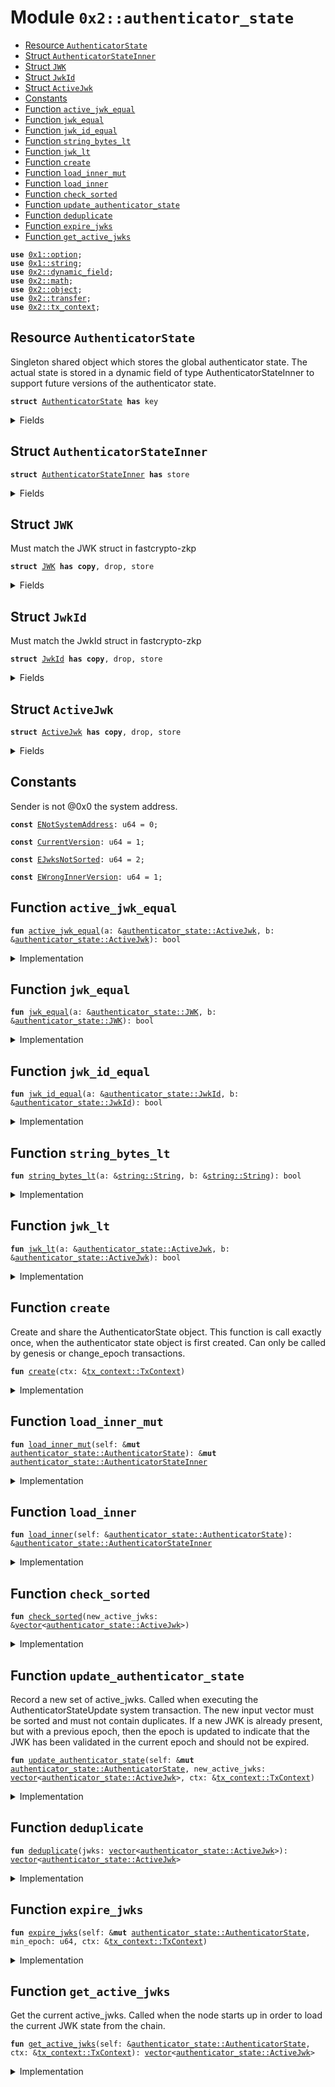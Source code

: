 
<a name="0x2_authenticator_state"></a>

# Module `0x2::authenticator_state`



-  [Resource `AuthenticatorState`](#0x2_authenticator_state_AuthenticatorState)
-  [Struct `AuthenticatorStateInner`](#0x2_authenticator_state_AuthenticatorStateInner)
-  [Struct `JWK`](#0x2_authenticator_state_JWK)
-  [Struct `JwkId`](#0x2_authenticator_state_JwkId)
-  [Struct `ActiveJwk`](#0x2_authenticator_state_ActiveJwk)
-  [Constants](#@Constants_0)
-  [Function `active_jwk_equal`](#0x2_authenticator_state_active_jwk_equal)
-  [Function `jwk_equal`](#0x2_authenticator_state_jwk_equal)
-  [Function `jwk_id_equal`](#0x2_authenticator_state_jwk_id_equal)
-  [Function `string_bytes_lt`](#0x2_authenticator_state_string_bytes_lt)
-  [Function `jwk_lt`](#0x2_authenticator_state_jwk_lt)
-  [Function `create`](#0x2_authenticator_state_create)
-  [Function `load_inner_mut`](#0x2_authenticator_state_load_inner_mut)
-  [Function `load_inner`](#0x2_authenticator_state_load_inner)
-  [Function `check_sorted`](#0x2_authenticator_state_check_sorted)
-  [Function `update_authenticator_state`](#0x2_authenticator_state_update_authenticator_state)
-  [Function `deduplicate`](#0x2_authenticator_state_deduplicate)
-  [Function `expire_jwks`](#0x2_authenticator_state_expire_jwks)
-  [Function `get_active_jwks`](#0x2_authenticator_state_get_active_jwks)


<pre><code><b>use</b> <a href="../../dependencies/move-stdlib/option.md#0x1_option">0x1::option</a>;
<b>use</b> <a href="../../dependencies/move-stdlib/string.md#0x1_string">0x1::string</a>;
<b>use</b> <a href="../../dependencies/sui-framework/dynamic_field.md#0x2_dynamic_field">0x2::dynamic_field</a>;
<b>use</b> <a href="../../dependencies/sui-framework/math.md#0x2_math">0x2::math</a>;
<b>use</b> <a href="../../dependencies/sui-framework/object.md#0x2_object">0x2::object</a>;
<b>use</b> <a href="../../dependencies/sui-framework/transfer.md#0x2_transfer">0x2::transfer</a>;
<b>use</b> <a href="../../dependencies/sui-framework/tx_context.md#0x2_tx_context">0x2::tx_context</a>;
</code></pre>



<a name="0x2_authenticator_state_AuthenticatorState"></a>

## Resource `AuthenticatorState`

Singleton shared object which stores the global authenticator state.
The actual state is stored in a dynamic field of type AuthenticatorStateInner to support
future versions of the authenticator state.


<pre><code><b>struct</b> <a href="../../dependencies/sui-framework/authenticator_state.md#0x2_authenticator_state_AuthenticatorState">AuthenticatorState</a> <b>has</b> key
</code></pre>



<details>
<summary>Fields</summary>


<dl>
<dt>
<code>id: <a href="../../dependencies/sui-framework/object.md#0x2_object_UID">object::UID</a></code>
</dt>
<dd>

</dd>
<dt>
<code>version: u64</code>
</dt>
<dd>

</dd>
</dl>


</details>

<a name="0x2_authenticator_state_AuthenticatorStateInner"></a>

## Struct `AuthenticatorStateInner`



<pre><code><b>struct</b> <a href="../../dependencies/sui-framework/authenticator_state.md#0x2_authenticator_state_AuthenticatorStateInner">AuthenticatorStateInner</a> <b>has</b> store
</code></pre>



<details>
<summary>Fields</summary>


<dl>
<dt>
<code>version: u64</code>
</dt>
<dd>

</dd>
<dt>
<code>active_jwks: <a href="../../dependencies/move-stdlib/vector.md#0x1_vector">vector</a>&lt;<a href="../../dependencies/sui-framework/authenticator_state.md#0x2_authenticator_state_ActiveJwk">authenticator_state::ActiveJwk</a>&gt;</code>
</dt>
<dd>
 List of currently active JWKs.
</dd>
</dl>


</details>

<a name="0x2_authenticator_state_JWK"></a>

## Struct `JWK`

Must match the JWK struct in fastcrypto-zkp


<pre><code><b>struct</b> <a href="../../dependencies/sui-framework/authenticator_state.md#0x2_authenticator_state_JWK">JWK</a> <b>has</b> <b>copy</b>, drop, store
</code></pre>



<details>
<summary>Fields</summary>


<dl>
<dt>
<code>kty: <a href="../../dependencies/move-stdlib/string.md#0x1_string_String">string::String</a></code>
</dt>
<dd>

</dd>
<dt>
<code>e: <a href="../../dependencies/move-stdlib/string.md#0x1_string_String">string::String</a></code>
</dt>
<dd>

</dd>
<dt>
<code>n: <a href="../../dependencies/move-stdlib/string.md#0x1_string_String">string::String</a></code>
</dt>
<dd>

</dd>
<dt>
<code>alg: <a href="../../dependencies/move-stdlib/string.md#0x1_string_String">string::String</a></code>
</dt>
<dd>

</dd>
</dl>


</details>

<a name="0x2_authenticator_state_JwkId"></a>

## Struct `JwkId`

Must match the JwkId struct in fastcrypto-zkp


<pre><code><b>struct</b> <a href="../../dependencies/sui-framework/authenticator_state.md#0x2_authenticator_state_JwkId">JwkId</a> <b>has</b> <b>copy</b>, drop, store
</code></pre>



<details>
<summary>Fields</summary>


<dl>
<dt>
<code>iss: <a href="../../dependencies/move-stdlib/string.md#0x1_string_String">string::String</a></code>
</dt>
<dd>

</dd>
<dt>
<code>kid: <a href="../../dependencies/move-stdlib/string.md#0x1_string_String">string::String</a></code>
</dt>
<dd>

</dd>
</dl>


</details>

<a name="0x2_authenticator_state_ActiveJwk"></a>

## Struct `ActiveJwk`



<pre><code><b>struct</b> <a href="../../dependencies/sui-framework/authenticator_state.md#0x2_authenticator_state_ActiveJwk">ActiveJwk</a> <b>has</b> <b>copy</b>, drop, store
</code></pre>



<details>
<summary>Fields</summary>


<dl>
<dt>
<code>jwk_id: <a href="../../dependencies/sui-framework/authenticator_state.md#0x2_authenticator_state_JwkId">authenticator_state::JwkId</a></code>
</dt>
<dd>

</dd>
<dt>
<code>jwk: <a href="../../dependencies/sui-framework/authenticator_state.md#0x2_authenticator_state_JWK">authenticator_state::JWK</a></code>
</dt>
<dd>

</dd>
<dt>
<code>epoch: u64</code>
</dt>
<dd>

</dd>
</dl>


</details>

<a name="@Constants_0"></a>

## Constants


<a name="0x2_authenticator_state_ENotSystemAddress"></a>

Sender is not @0x0 the system address.


<pre><code><b>const</b> <a href="../../dependencies/sui-framework/authenticator_state.md#0x2_authenticator_state_ENotSystemAddress">ENotSystemAddress</a>: u64 = 0;
</code></pre>



<a name="0x2_authenticator_state_CurrentVersion"></a>



<pre><code><b>const</b> <a href="../../dependencies/sui-framework/authenticator_state.md#0x2_authenticator_state_CurrentVersion">CurrentVersion</a>: u64 = 1;
</code></pre>



<a name="0x2_authenticator_state_EJwksNotSorted"></a>



<pre><code><b>const</b> <a href="../../dependencies/sui-framework/authenticator_state.md#0x2_authenticator_state_EJwksNotSorted">EJwksNotSorted</a>: u64 = 2;
</code></pre>



<a name="0x2_authenticator_state_EWrongInnerVersion"></a>



<pre><code><b>const</b> <a href="../../dependencies/sui-framework/authenticator_state.md#0x2_authenticator_state_EWrongInnerVersion">EWrongInnerVersion</a>: u64 = 1;
</code></pre>



<a name="0x2_authenticator_state_active_jwk_equal"></a>

## Function `active_jwk_equal`



<pre><code><b>fun</b> <a href="../../dependencies/sui-framework/authenticator_state.md#0x2_authenticator_state_active_jwk_equal">active_jwk_equal</a>(a: &<a href="../../dependencies/sui-framework/authenticator_state.md#0x2_authenticator_state_ActiveJwk">authenticator_state::ActiveJwk</a>, b: &<a href="../../dependencies/sui-framework/authenticator_state.md#0x2_authenticator_state_ActiveJwk">authenticator_state::ActiveJwk</a>): bool
</code></pre>



<details>
<summary>Implementation</summary>


<pre><code><b>fun</b> <a href="../../dependencies/sui-framework/authenticator_state.md#0x2_authenticator_state_active_jwk_equal">active_jwk_equal</a>(a: &<a href="../../dependencies/sui-framework/authenticator_state.md#0x2_authenticator_state_ActiveJwk">ActiveJwk</a>, b: &<a href="../../dependencies/sui-framework/authenticator_state.md#0x2_authenticator_state_ActiveJwk">ActiveJwk</a>): bool {
    // note: epoch is ignored
    <a href="../../dependencies/sui-framework/authenticator_state.md#0x2_authenticator_state_jwk_equal">jwk_equal</a>(&a.jwk, &b.jwk) && <a href="../../dependencies/sui-framework/authenticator_state.md#0x2_authenticator_state_jwk_id_equal">jwk_id_equal</a>(&a.jwk_id, &b.jwk_id)
}
</code></pre>



</details>

<a name="0x2_authenticator_state_jwk_equal"></a>

## Function `jwk_equal`



<pre><code><b>fun</b> <a href="../../dependencies/sui-framework/authenticator_state.md#0x2_authenticator_state_jwk_equal">jwk_equal</a>(a: &<a href="../../dependencies/sui-framework/authenticator_state.md#0x2_authenticator_state_JWK">authenticator_state::JWK</a>, b: &<a href="../../dependencies/sui-framework/authenticator_state.md#0x2_authenticator_state_JWK">authenticator_state::JWK</a>): bool
</code></pre>



<details>
<summary>Implementation</summary>


<pre><code><b>fun</b> <a href="../../dependencies/sui-framework/authenticator_state.md#0x2_authenticator_state_jwk_equal">jwk_equal</a>(a: &<a href="../../dependencies/sui-framework/authenticator_state.md#0x2_authenticator_state_JWK">JWK</a>, b: &<a href="../../dependencies/sui-framework/authenticator_state.md#0x2_authenticator_state_JWK">JWK</a>): bool {
    (&a.kty == &b.kty) &&
       (&a.e == &b.e) &&
       (&a.n == &b.n) &&
       (&a.alg == &b.alg)
}
</code></pre>



</details>

<a name="0x2_authenticator_state_jwk_id_equal"></a>

## Function `jwk_id_equal`



<pre><code><b>fun</b> <a href="../../dependencies/sui-framework/authenticator_state.md#0x2_authenticator_state_jwk_id_equal">jwk_id_equal</a>(a: &<a href="../../dependencies/sui-framework/authenticator_state.md#0x2_authenticator_state_JwkId">authenticator_state::JwkId</a>, b: &<a href="../../dependencies/sui-framework/authenticator_state.md#0x2_authenticator_state_JwkId">authenticator_state::JwkId</a>): bool
</code></pre>



<details>
<summary>Implementation</summary>


<pre><code><b>fun</b> <a href="../../dependencies/sui-framework/authenticator_state.md#0x2_authenticator_state_jwk_id_equal">jwk_id_equal</a>(a: &<a href="../../dependencies/sui-framework/authenticator_state.md#0x2_authenticator_state_JwkId">JwkId</a>, b: &<a href="../../dependencies/sui-framework/authenticator_state.md#0x2_authenticator_state_JwkId">JwkId</a>): bool {
    (&a.iss == &b.iss) && (&a.kid == &b.kid)
}
</code></pre>



</details>

<a name="0x2_authenticator_state_string_bytes_lt"></a>

## Function `string_bytes_lt`



<pre><code><b>fun</b> <a href="../../dependencies/sui-framework/authenticator_state.md#0x2_authenticator_state_string_bytes_lt">string_bytes_lt</a>(a: &<a href="../../dependencies/move-stdlib/string.md#0x1_string_String">string::String</a>, b: &<a href="../../dependencies/move-stdlib/string.md#0x1_string_String">string::String</a>): bool
</code></pre>



<details>
<summary>Implementation</summary>


<pre><code><b>fun</b> <a href="../../dependencies/sui-framework/authenticator_state.md#0x2_authenticator_state_string_bytes_lt">string_bytes_lt</a>(a: &String, b: &String): bool {
    <b>let</b> a_bytes = <a href="../../dependencies/move-stdlib/string.md#0x1_string_bytes">string::bytes</a>(a);
    <b>let</b> b_bytes = <a href="../../dependencies/move-stdlib/string.md#0x1_string_bytes">string::bytes</a>(b);

    <b>if</b> (<a href="../../dependencies/move-stdlib/vector.md#0x1_vector_length">vector::length</a>(a_bytes) &lt; <a href="../../dependencies/move-stdlib/vector.md#0x1_vector_length">vector::length</a>(b_bytes)) {
        <b>true</b>
    } <b>else</b> <b>if</b> (<a href="../../dependencies/move-stdlib/vector.md#0x1_vector_length">vector::length</a>(a_bytes) &gt; <a href="../../dependencies/move-stdlib/vector.md#0x1_vector_length">vector::length</a>(b_bytes)) {
        <b>false</b>
    } <b>else</b> {
        <b>let</b> i = 0;
        <b>while</b> (i &lt; <a href="../../dependencies/move-stdlib/vector.md#0x1_vector_length">vector::length</a>(a_bytes)) {
            <b>let</b> a_byte = *<a href="../../dependencies/move-stdlib/vector.md#0x1_vector_borrow">vector::borrow</a>(a_bytes, i);
            <b>let</b> b_byte = *<a href="../../dependencies/move-stdlib/vector.md#0x1_vector_borrow">vector::borrow</a>(b_bytes, i);
            <b>if</b> (a_byte &lt; b_byte) {
                <b>return</b> <b>true</b>
            } <b>else</b> <b>if</b> (a_byte &gt; b_byte) {
                <b>return</b> <b>false</b>
            };
            i = i + 1;
        };
        // all bytes are equal
        <b>false</b>
    }
}
</code></pre>



</details>

<a name="0x2_authenticator_state_jwk_lt"></a>

## Function `jwk_lt`



<pre><code><b>fun</b> <a href="../../dependencies/sui-framework/authenticator_state.md#0x2_authenticator_state_jwk_lt">jwk_lt</a>(a: &<a href="../../dependencies/sui-framework/authenticator_state.md#0x2_authenticator_state_ActiveJwk">authenticator_state::ActiveJwk</a>, b: &<a href="../../dependencies/sui-framework/authenticator_state.md#0x2_authenticator_state_ActiveJwk">authenticator_state::ActiveJwk</a>): bool
</code></pre>



<details>
<summary>Implementation</summary>


<pre><code><b>fun</b> <a href="../../dependencies/sui-framework/authenticator_state.md#0x2_authenticator_state_jwk_lt">jwk_lt</a>(a: &<a href="../../dependencies/sui-framework/authenticator_state.md#0x2_authenticator_state_ActiveJwk">ActiveJwk</a>, b: &<a href="../../dependencies/sui-framework/authenticator_state.md#0x2_authenticator_state_ActiveJwk">ActiveJwk</a>): bool {
    // note: epoch is ignored
    <b>if</b> (&a.jwk_id.iss != &b.jwk_id.iss) {
        <b>return</b> <a href="../../dependencies/sui-framework/authenticator_state.md#0x2_authenticator_state_string_bytes_lt">string_bytes_lt</a>(&a.jwk_id.iss, &b.jwk_id.iss)
    };
    <b>if</b> (&a.jwk_id.kid != &b.jwk_id.kid) {
        <b>return</b> <a href="../../dependencies/sui-framework/authenticator_state.md#0x2_authenticator_state_string_bytes_lt">string_bytes_lt</a>(&a.jwk_id.kid, &b.jwk_id.kid)
    };
    <b>if</b> (&a.jwk.kty != &b.jwk.kty) {
        <b>return</b> <a href="../../dependencies/sui-framework/authenticator_state.md#0x2_authenticator_state_string_bytes_lt">string_bytes_lt</a>(&a.jwk.kty, &b.jwk.kty)
    };
    <b>if</b> (&a.jwk.e != &b.jwk.e) {
        <b>return</b> <a href="../../dependencies/sui-framework/authenticator_state.md#0x2_authenticator_state_string_bytes_lt">string_bytes_lt</a>(&a.jwk.e, &b.jwk.e)
    };
    <b>if</b> (&a.jwk.n != &b.jwk.n) {
        <b>return</b> <a href="../../dependencies/sui-framework/authenticator_state.md#0x2_authenticator_state_string_bytes_lt">string_bytes_lt</a>(&a.jwk.n, &b.jwk.n)
    };
    <a href="../../dependencies/sui-framework/authenticator_state.md#0x2_authenticator_state_string_bytes_lt">string_bytes_lt</a>(&a.jwk.alg, &b.jwk.alg)
}
</code></pre>



</details>

<a name="0x2_authenticator_state_create"></a>

## Function `create`

Create and share the AuthenticatorState object. This function is call exactly once, when
the authenticator state object is first created.
Can only be called by genesis or change_epoch transactions.


<pre><code><b>fun</b> <a href="../../dependencies/sui-framework/authenticator_state.md#0x2_authenticator_state_create">create</a>(ctx: &<a href="../../dependencies/sui-framework/tx_context.md#0x2_tx_context_TxContext">tx_context::TxContext</a>)
</code></pre>



<details>
<summary>Implementation</summary>


<pre><code><b>fun</b> <a href="../../dependencies/sui-framework/authenticator_state.md#0x2_authenticator_state_create">create</a>(ctx: &TxContext) {
    <b>assert</b>!(<a href="../../dependencies/sui-framework/tx_context.md#0x2_tx_context_sender">tx_context::sender</a>(ctx) == @0x0, <a href="../../dependencies/sui-framework/authenticator_state.md#0x2_authenticator_state_ENotSystemAddress">ENotSystemAddress</a>);

    <b>let</b> version = <a href="../../dependencies/sui-framework/authenticator_state.md#0x2_authenticator_state_CurrentVersion">CurrentVersion</a>;

    <b>let</b> inner = <a href="../../dependencies/sui-framework/authenticator_state.md#0x2_authenticator_state_AuthenticatorStateInner">AuthenticatorStateInner</a> {
        version,
        active_jwks: <a href="../../dependencies/move-stdlib/vector.md#0x1_vector">vector</a>[],
    };

    <b>let</b> self = <a href="../../dependencies/sui-framework/authenticator_state.md#0x2_authenticator_state_AuthenticatorState">AuthenticatorState</a> {
        id: <a href="../../dependencies/sui-framework/object.md#0x2_object_authenticator_state">object::authenticator_state</a>(),
        version,
    };

    <a href="../../dependencies/sui-framework/dynamic_field.md#0x2_dynamic_field_add">dynamic_field::add</a>(&<b>mut</b> self.id, version, inner);
    <a href="../../dependencies/sui-framework/transfer.md#0x2_transfer_share_object">transfer::share_object</a>(self);
}
</code></pre>



</details>

<a name="0x2_authenticator_state_load_inner_mut"></a>

## Function `load_inner_mut`



<pre><code><b>fun</b> <a href="../../dependencies/sui-framework/authenticator_state.md#0x2_authenticator_state_load_inner_mut">load_inner_mut</a>(self: &<b>mut</b> <a href="../../dependencies/sui-framework/authenticator_state.md#0x2_authenticator_state_AuthenticatorState">authenticator_state::AuthenticatorState</a>): &<b>mut</b> <a href="../../dependencies/sui-framework/authenticator_state.md#0x2_authenticator_state_AuthenticatorStateInner">authenticator_state::AuthenticatorStateInner</a>
</code></pre>



<details>
<summary>Implementation</summary>


<pre><code><b>fun</b> <a href="../../dependencies/sui-framework/authenticator_state.md#0x2_authenticator_state_load_inner_mut">load_inner_mut</a>(
    self: &<b>mut</b> <a href="../../dependencies/sui-framework/authenticator_state.md#0x2_authenticator_state_AuthenticatorState">AuthenticatorState</a>,
): &<b>mut</b> <a href="../../dependencies/sui-framework/authenticator_state.md#0x2_authenticator_state_AuthenticatorStateInner">AuthenticatorStateInner</a> {
    <b>let</b> version = self.version;

    // replace this <b>with</b> a lazy <b>update</b> function when we add a new version of the inner <a href="../../dependencies/sui-framework/object.md#0x2_object">object</a>.
    <b>assert</b>!(version == <a href="../../dependencies/sui-framework/authenticator_state.md#0x2_authenticator_state_CurrentVersion">CurrentVersion</a>, <a href="../../dependencies/sui-framework/authenticator_state.md#0x2_authenticator_state_EWrongInnerVersion">EWrongInnerVersion</a>);

    <b>let</b> inner: &<b>mut</b> <a href="../../dependencies/sui-framework/authenticator_state.md#0x2_authenticator_state_AuthenticatorStateInner">AuthenticatorStateInner</a> = <a href="../../dependencies/sui-framework/dynamic_field.md#0x2_dynamic_field_borrow_mut">dynamic_field::borrow_mut</a>(&<b>mut</b> self.id, self.version);

    <b>assert</b>!(inner.version == version, <a href="../../dependencies/sui-framework/authenticator_state.md#0x2_authenticator_state_EWrongInnerVersion">EWrongInnerVersion</a>);
    inner
}
</code></pre>



</details>

<a name="0x2_authenticator_state_load_inner"></a>

## Function `load_inner`



<pre><code><b>fun</b> <a href="../../dependencies/sui-framework/authenticator_state.md#0x2_authenticator_state_load_inner">load_inner</a>(self: &<a href="../../dependencies/sui-framework/authenticator_state.md#0x2_authenticator_state_AuthenticatorState">authenticator_state::AuthenticatorState</a>): &<a href="../../dependencies/sui-framework/authenticator_state.md#0x2_authenticator_state_AuthenticatorStateInner">authenticator_state::AuthenticatorStateInner</a>
</code></pre>



<details>
<summary>Implementation</summary>


<pre><code><b>fun</b> <a href="../../dependencies/sui-framework/authenticator_state.md#0x2_authenticator_state_load_inner">load_inner</a>(
    self: &<a href="../../dependencies/sui-framework/authenticator_state.md#0x2_authenticator_state_AuthenticatorState">AuthenticatorState</a>,
): &<a href="../../dependencies/sui-framework/authenticator_state.md#0x2_authenticator_state_AuthenticatorStateInner">AuthenticatorStateInner</a> {
    <b>let</b> version = self.version;

    // replace this <b>with</b> a lazy <b>update</b> function when we add a new version of the inner <a href="../../dependencies/sui-framework/object.md#0x2_object">object</a>.
    <b>assert</b>!(version == <a href="../../dependencies/sui-framework/authenticator_state.md#0x2_authenticator_state_CurrentVersion">CurrentVersion</a>, <a href="../../dependencies/sui-framework/authenticator_state.md#0x2_authenticator_state_EWrongInnerVersion">EWrongInnerVersion</a>);

    <b>let</b> inner: &<a href="../../dependencies/sui-framework/authenticator_state.md#0x2_authenticator_state_AuthenticatorStateInner">AuthenticatorStateInner</a> = <a href="../../dependencies/sui-framework/dynamic_field.md#0x2_dynamic_field_borrow">dynamic_field::borrow</a>(&self.id, self.version);

    <b>assert</b>!(inner.version == version, <a href="../../dependencies/sui-framework/authenticator_state.md#0x2_authenticator_state_EWrongInnerVersion">EWrongInnerVersion</a>);
    inner
}
</code></pre>



</details>

<a name="0x2_authenticator_state_check_sorted"></a>

## Function `check_sorted`



<pre><code><b>fun</b> <a href="../../dependencies/sui-framework/authenticator_state.md#0x2_authenticator_state_check_sorted">check_sorted</a>(new_active_jwks: &<a href="../../dependencies/move-stdlib/vector.md#0x1_vector">vector</a>&lt;<a href="../../dependencies/sui-framework/authenticator_state.md#0x2_authenticator_state_ActiveJwk">authenticator_state::ActiveJwk</a>&gt;)
</code></pre>



<details>
<summary>Implementation</summary>


<pre><code><b>fun</b> <a href="../../dependencies/sui-framework/authenticator_state.md#0x2_authenticator_state_check_sorted">check_sorted</a>(new_active_jwks: &<a href="../../dependencies/move-stdlib/vector.md#0x1_vector">vector</a>&lt;<a href="../../dependencies/sui-framework/authenticator_state.md#0x2_authenticator_state_ActiveJwk">ActiveJwk</a>&gt;) {
    <b>let</b> i = 0;
    <b>while</b> (i &lt; <a href="../../dependencies/move-stdlib/vector.md#0x1_vector_length">vector::length</a>(new_active_jwks) - 1) {
        <b>let</b> a = <a href="../../dependencies/move-stdlib/vector.md#0x1_vector_borrow">vector::borrow</a>(new_active_jwks, i);
        <b>let</b> b = <a href="../../dependencies/move-stdlib/vector.md#0x1_vector_borrow">vector::borrow</a>(new_active_jwks, i + 1);
        <b>assert</b>!(<a href="../../dependencies/sui-framework/authenticator_state.md#0x2_authenticator_state_jwk_lt">jwk_lt</a>(a, b), <a href="../../dependencies/sui-framework/authenticator_state.md#0x2_authenticator_state_EJwksNotSorted">EJwksNotSorted</a>);
        i = i + 1;
    };
}
</code></pre>



</details>

<a name="0x2_authenticator_state_update_authenticator_state"></a>

## Function `update_authenticator_state`

Record a new set of active_jwks. Called when executing the AuthenticatorStateUpdate system
transaction. The new input vector must be sorted and must not contain duplicates.
If a new JWK is already present, but with a previous epoch, then the epoch is updated to
indicate that the JWK has been validated in the current epoch and should not be expired.


<pre><code><b>fun</b> <a href="../../dependencies/sui-framework/authenticator_state.md#0x2_authenticator_state_update_authenticator_state">update_authenticator_state</a>(self: &<b>mut</b> <a href="../../dependencies/sui-framework/authenticator_state.md#0x2_authenticator_state_AuthenticatorState">authenticator_state::AuthenticatorState</a>, new_active_jwks: <a href="../../dependencies/move-stdlib/vector.md#0x1_vector">vector</a>&lt;<a href="../../dependencies/sui-framework/authenticator_state.md#0x2_authenticator_state_ActiveJwk">authenticator_state::ActiveJwk</a>&gt;, ctx: &<a href="../../dependencies/sui-framework/tx_context.md#0x2_tx_context_TxContext">tx_context::TxContext</a>)
</code></pre>



<details>
<summary>Implementation</summary>


<pre><code><b>fun</b> <a href="../../dependencies/sui-framework/authenticator_state.md#0x2_authenticator_state_update_authenticator_state">update_authenticator_state</a>(
    self: &<b>mut</b> <a href="../../dependencies/sui-framework/authenticator_state.md#0x2_authenticator_state_AuthenticatorState">AuthenticatorState</a>,
    new_active_jwks: <a href="../../dependencies/move-stdlib/vector.md#0x1_vector">vector</a>&lt;<a href="../../dependencies/sui-framework/authenticator_state.md#0x2_authenticator_state_ActiveJwk">ActiveJwk</a>&gt;,
    ctx: &TxContext,
) {
    // Validator will make a special system call <b>with</b> sender set <b>as</b> 0x0.
    <b>assert</b>!(<a href="../../dependencies/sui-framework/tx_context.md#0x2_tx_context_sender">tx_context::sender</a>(ctx) == @0x0, <a href="../../dependencies/sui-framework/authenticator_state.md#0x2_authenticator_state_ENotSystemAddress">ENotSystemAddress</a>);

    <a href="../../dependencies/sui-framework/authenticator_state.md#0x2_authenticator_state_check_sorted">check_sorted</a>(&new_active_jwks);
    <b>let</b> new_active_jwks = <a href="../../dependencies/sui-framework/authenticator_state.md#0x2_authenticator_state_deduplicate">deduplicate</a>(new_active_jwks);

    <b>let</b> inner = <a href="../../dependencies/sui-framework/authenticator_state.md#0x2_authenticator_state_load_inner_mut">load_inner_mut</a>(self);

    <b>let</b> res = <a href="../../dependencies/move-stdlib/vector.md#0x1_vector">vector</a>[];
    <b>let</b> i = 0;
    <b>let</b> j = 0;
    <b>let</b> active_jwks_len = <a href="../../dependencies/move-stdlib/vector.md#0x1_vector_length">vector::length</a>(&inner.active_jwks);
    <b>let</b> new_active_jwks_len = <a href="../../dependencies/move-stdlib/vector.md#0x1_vector_length">vector::length</a>(&new_active_jwks);

    <b>while</b> (i &lt; active_jwks_len && j &lt; new_active_jwks_len) {
        <b>let</b> old_jwk = <a href="../../dependencies/move-stdlib/vector.md#0x1_vector_borrow">vector::borrow</a>(&inner.active_jwks, i);
        <b>let</b> new_jwk = <a href="../../dependencies/move-stdlib/vector.md#0x1_vector_borrow">vector::borrow</a>(&new_active_jwks, j);

        // when they are equal, push only one, but <b>use</b> the max epoch of the two
        <b>if</b> (<a href="../../dependencies/sui-framework/authenticator_state.md#0x2_authenticator_state_active_jwk_equal">active_jwk_equal</a>(old_jwk, new_jwk)) {
            <b>let</b> jwk = *old_jwk;
            jwk.epoch = <a href="../../dependencies/sui-framework/math.md#0x2_math_max">math::max</a>(old_jwk.epoch, new_jwk.epoch);
            <a href="../../dependencies/move-stdlib/vector.md#0x1_vector_push_back">vector::push_back</a>(&<b>mut</b> res, jwk);
            i = i + 1;
            j = j + 1;
        } <b>else</b> <b>if</b> (<a href="../../dependencies/sui-framework/authenticator_state.md#0x2_authenticator_state_jwk_id_equal">jwk_id_equal</a>(&old_jwk.jwk_id, &new_jwk.jwk_id)) {
            // <b>if</b> only jwk_id is equal, then the key <b>has</b> changed. Providers should not send
            // JWKs like this, but <b>if</b> they do, we must ignore the new <a href="../../dependencies/sui-framework/authenticator_state.md#0x2_authenticator_state_JWK">JWK</a> <b>to</b> avoid having a
            // liveness / forking issues
            <a href="../../dependencies/move-stdlib/vector.md#0x1_vector_push_back">vector::push_back</a>(&<b>mut</b> res, *old_jwk);
            i = i + 1;
            j = j + 1;
        } <b>else</b> <b>if</b> (<a href="../../dependencies/sui-framework/authenticator_state.md#0x2_authenticator_state_jwk_lt">jwk_lt</a>(old_jwk, new_jwk)) {
            <a href="../../dependencies/move-stdlib/vector.md#0x1_vector_push_back">vector::push_back</a>(&<b>mut</b> res, *old_jwk);
            i = i + 1;
        } <b>else</b> {
            <a href="../../dependencies/move-stdlib/vector.md#0x1_vector_push_back">vector::push_back</a>(&<b>mut</b> res, *new_jwk);
            j = j + 1;
        }
    };

    <b>while</b> (i &lt; active_jwks_len) {
        <a href="../../dependencies/move-stdlib/vector.md#0x1_vector_push_back">vector::push_back</a>(&<b>mut</b> res, *<a href="../../dependencies/move-stdlib/vector.md#0x1_vector_borrow">vector::borrow</a>(&inner.active_jwks, i));
        i = i + 1;
    };
    <b>while</b> (j &lt; new_active_jwks_len) {
        <a href="../../dependencies/move-stdlib/vector.md#0x1_vector_push_back">vector::push_back</a>(&<b>mut</b> res, *<a href="../../dependencies/move-stdlib/vector.md#0x1_vector_borrow">vector::borrow</a>(&new_active_jwks, j));
        j = j + 1;
    };

    inner.active_jwks = res;
}
</code></pre>



</details>

<a name="0x2_authenticator_state_deduplicate"></a>

## Function `deduplicate`



<pre><code><b>fun</b> <a href="../../dependencies/sui-framework/authenticator_state.md#0x2_authenticator_state_deduplicate">deduplicate</a>(jwks: <a href="../../dependencies/move-stdlib/vector.md#0x1_vector">vector</a>&lt;<a href="../../dependencies/sui-framework/authenticator_state.md#0x2_authenticator_state_ActiveJwk">authenticator_state::ActiveJwk</a>&gt;): <a href="../../dependencies/move-stdlib/vector.md#0x1_vector">vector</a>&lt;<a href="../../dependencies/sui-framework/authenticator_state.md#0x2_authenticator_state_ActiveJwk">authenticator_state::ActiveJwk</a>&gt;
</code></pre>



<details>
<summary>Implementation</summary>


<pre><code><b>fun</b> <a href="../../dependencies/sui-framework/authenticator_state.md#0x2_authenticator_state_deduplicate">deduplicate</a>(jwks: <a href="../../dependencies/move-stdlib/vector.md#0x1_vector">vector</a>&lt;<a href="../../dependencies/sui-framework/authenticator_state.md#0x2_authenticator_state_ActiveJwk">ActiveJwk</a>&gt;): <a href="../../dependencies/move-stdlib/vector.md#0x1_vector">vector</a>&lt;<a href="../../dependencies/sui-framework/authenticator_state.md#0x2_authenticator_state_ActiveJwk">ActiveJwk</a>&gt; {
    <b>let</b> res = <a href="../../dependencies/move-stdlib/vector.md#0x1_vector">vector</a>[];
    <b>let</b> i = 0;
    <b>let</b> prev: Option&lt;<a href="../../dependencies/sui-framework/authenticator_state.md#0x2_authenticator_state_JwkId">JwkId</a>&gt; = <a href="../../dependencies/move-stdlib/option.md#0x1_option_none">option::none</a>();
    <b>while</b> (i &lt; <a href="../../dependencies/move-stdlib/vector.md#0x1_vector_length">vector::length</a>(&jwks)) {
        <b>let</b> jwk = <a href="../../dependencies/move-stdlib/vector.md#0x1_vector_borrow">vector::borrow</a>(&jwks, i);
        <b>if</b> (<a href="../../dependencies/move-stdlib/option.md#0x1_option_is_none">option::is_none</a>(&prev)) {
            <a href="../../dependencies/move-stdlib/option.md#0x1_option_fill">option::fill</a>(&<b>mut</b> prev, jwk.jwk_id);
        } <b>else</b> <b>if</b> (<a href="../../dependencies/sui-framework/authenticator_state.md#0x2_authenticator_state_jwk_id_equal">jwk_id_equal</a>(<a href="../../dependencies/move-stdlib/option.md#0x1_option_borrow">option::borrow</a>(&prev), &jwk.jwk_id)) {
            // skip duplicate jwks in input
            i = i + 1;
            <b>continue</b>
        } <b>else</b> {
            *<a href="../../dependencies/move-stdlib/option.md#0x1_option_borrow_mut">option::borrow_mut</a>(&<b>mut</b> prev) = jwk.jwk_id;
        };
        <a href="../../dependencies/move-stdlib/vector.md#0x1_vector_push_back">vector::push_back</a>(&<b>mut</b> res, *jwk);
        i = i + 1;
    };
    res
}
</code></pre>



</details>

<a name="0x2_authenticator_state_expire_jwks"></a>

## Function `expire_jwks`



<pre><code><b>fun</b> <a href="../../dependencies/sui-framework/authenticator_state.md#0x2_authenticator_state_expire_jwks">expire_jwks</a>(self: &<b>mut</b> <a href="../../dependencies/sui-framework/authenticator_state.md#0x2_authenticator_state_AuthenticatorState">authenticator_state::AuthenticatorState</a>, min_epoch: u64, ctx: &<a href="../../dependencies/sui-framework/tx_context.md#0x2_tx_context_TxContext">tx_context::TxContext</a>)
</code></pre>



<details>
<summary>Implementation</summary>


<pre><code><b>fun</b> <a href="../../dependencies/sui-framework/authenticator_state.md#0x2_authenticator_state_expire_jwks">expire_jwks</a>(
    self: &<b>mut</b> <a href="../../dependencies/sui-framework/authenticator_state.md#0x2_authenticator_state_AuthenticatorState">AuthenticatorState</a>,
    // any jwk below this epoch is not retained
    min_epoch: u64,
    ctx: &TxContext) {
    // This will only be called by <a href="../../sui_system.md#0x3_sui_system_advance_epoch">sui_system::advance_epoch</a>
    <b>assert</b>!(<a href="../../dependencies/sui-framework/tx_context.md#0x2_tx_context_sender">tx_context::sender</a>(ctx) == @0x0, <a href="../../dependencies/sui-framework/authenticator_state.md#0x2_authenticator_state_ENotSystemAddress">ENotSystemAddress</a>);

    <b>let</b> inner = <a href="../../dependencies/sui-framework/authenticator_state.md#0x2_authenticator_state_load_inner_mut">load_inner_mut</a>(self);

    <b>let</b> len = <a href="../../dependencies/move-stdlib/vector.md#0x1_vector_length">vector::length</a>(&inner.active_jwks);

    // first we count how many jwks from each issuer are above the min_epoch
    // and store the counts in a <a href="../../dependencies/move-stdlib/vector.md#0x1_vector">vector</a> that parallels the (sorted) active_jwks <a href="../../dependencies/move-stdlib/vector.md#0x1_vector">vector</a>
    <b>let</b> issuer_max_epochs = <a href="../../dependencies/move-stdlib/vector.md#0x1_vector">vector</a>[];
    <b>let</b> i = 0;
    <b>let</b> prev_issuer: Option&lt;String&gt; = <a href="../../dependencies/move-stdlib/option.md#0x1_option_none">option::none</a>();

    <b>while</b> (i &lt; len) {
        <b>let</b> cur = <a href="../../dependencies/move-stdlib/vector.md#0x1_vector_borrow">vector::borrow</a>(&inner.active_jwks, i);
        <b>let</b> cur_iss = &cur.jwk_id.iss;
        <b>if</b> (<a href="../../dependencies/move-stdlib/option.md#0x1_option_is_none">option::is_none</a>(&prev_issuer)) {
            <a href="../../dependencies/move-stdlib/option.md#0x1_option_fill">option::fill</a>(&<b>mut</b> prev_issuer, *cur_iss);
            <a href="../../dependencies/move-stdlib/vector.md#0x1_vector_push_back">vector::push_back</a>(&<b>mut</b> issuer_max_epochs, cur.epoch);
        } <b>else</b> {
            <b>if</b> (cur_iss == <a href="../../dependencies/move-stdlib/option.md#0x1_option_borrow">option::borrow</a>(&prev_issuer)) {
                <b>let</b> back = <a href="../../dependencies/move-stdlib/vector.md#0x1_vector_length">vector::length</a>(&issuer_max_epochs) - 1;
                <b>let</b> prev_max_epoch = <a href="../../dependencies/move-stdlib/vector.md#0x1_vector_borrow_mut">vector::borrow_mut</a>(&<b>mut</b> issuer_max_epochs, back);
                *prev_max_epoch = <a href="../../dependencies/sui-framework/math.md#0x2_math_max">math::max</a>(*prev_max_epoch, cur.epoch);
            } <b>else</b> {
                *<a href="../../dependencies/move-stdlib/option.md#0x1_option_borrow_mut">option::borrow_mut</a>(&<b>mut</b> prev_issuer) = *cur_iss;
                <a href="../../dependencies/move-stdlib/vector.md#0x1_vector_push_back">vector::push_back</a>(&<b>mut</b> issuer_max_epochs, cur.epoch);
            }
        };
        i = i + 1;
    };

    // Now, filter out any JWKs that are below the min_epoch, unless that issuer <b>has</b> no
    // JWKs &gt;= the min_epoch, in which case we keep all of them.
    <b>let</b> new_active_jwks: <a href="../../dependencies/move-stdlib/vector.md#0x1_vector">vector</a>&lt;<a href="../../dependencies/sui-framework/authenticator_state.md#0x2_authenticator_state_ActiveJwk">ActiveJwk</a>&gt; = <a href="../../dependencies/move-stdlib/vector.md#0x1_vector">vector</a>[];
    <b>let</b> prev_issuer: Option&lt;String&gt; = <a href="../../dependencies/move-stdlib/option.md#0x1_option_none">option::none</a>();
    <b>let</b> i = 0;
    <b>let</b> j = 0;
    <b>while</b> (i &lt; len) {
        <b>let</b> jwk = <a href="../../dependencies/move-stdlib/vector.md#0x1_vector_borrow">vector::borrow</a>(&inner.active_jwks, i);
        <b>let</b> cur_iss = &jwk.jwk_id.iss;

        <b>if</b> (<a href="../../dependencies/move-stdlib/option.md#0x1_option_is_none">option::is_none</a>(&prev_issuer)) {
            <a href="../../dependencies/move-stdlib/option.md#0x1_option_fill">option::fill</a>(&<b>mut</b> prev_issuer, *cur_iss);
        } <b>else</b> <b>if</b> (cur_iss != <a href="../../dependencies/move-stdlib/option.md#0x1_option_borrow">option::borrow</a>(&prev_issuer)) {
            *<a href="../../dependencies/move-stdlib/option.md#0x1_option_borrow_mut">option::borrow_mut</a>(&<b>mut</b> prev_issuer) = *cur_iss;
            j = j + 1;
        };

        <b>let</b> max_epoch_for_iss = <a href="../../dependencies/move-stdlib/vector.md#0x1_vector_borrow">vector::borrow</a>(&issuer_max_epochs, j);

        // TODO: <b>if</b> the iss for this jwk <b>has</b> *no* jwks that meet the minimum epoch,
        // then expire nothing.
        <b>if</b> (*max_epoch_for_iss &lt; min_epoch || jwk.epoch &gt;= min_epoch) {
            <a href="../../dependencies/move-stdlib/vector.md#0x1_vector_push_back">vector::push_back</a>(&<b>mut</b> new_active_jwks, *jwk);
        };
        i = i + 1;
    };
    inner.active_jwks = new_active_jwks;
}
</code></pre>



</details>

<a name="0x2_authenticator_state_get_active_jwks"></a>

## Function `get_active_jwks`

Get the current active_jwks. Called when the node starts up in order to load the current
JWK state from the chain.


<pre><code><b>fun</b> <a href="../../dependencies/sui-framework/authenticator_state.md#0x2_authenticator_state_get_active_jwks">get_active_jwks</a>(self: &<a href="../../dependencies/sui-framework/authenticator_state.md#0x2_authenticator_state_AuthenticatorState">authenticator_state::AuthenticatorState</a>, ctx: &<a href="../../dependencies/sui-framework/tx_context.md#0x2_tx_context_TxContext">tx_context::TxContext</a>): <a href="../../dependencies/move-stdlib/vector.md#0x1_vector">vector</a>&lt;<a href="../../dependencies/sui-framework/authenticator_state.md#0x2_authenticator_state_ActiveJwk">authenticator_state::ActiveJwk</a>&gt;
</code></pre>



<details>
<summary>Implementation</summary>


<pre><code><b>fun</b> <a href="../../dependencies/sui-framework/authenticator_state.md#0x2_authenticator_state_get_active_jwks">get_active_jwks</a>(
    self: &<a href="../../dependencies/sui-framework/authenticator_state.md#0x2_authenticator_state_AuthenticatorState">AuthenticatorState</a>,
    ctx: &TxContext,
): <a href="../../dependencies/move-stdlib/vector.md#0x1_vector">vector</a>&lt;<a href="../../dependencies/sui-framework/authenticator_state.md#0x2_authenticator_state_ActiveJwk">ActiveJwk</a>&gt; {
    <b>assert</b>!(<a href="../../dependencies/sui-framework/tx_context.md#0x2_tx_context_sender">tx_context::sender</a>(ctx) == @0x0, <a href="../../dependencies/sui-framework/authenticator_state.md#0x2_authenticator_state_ENotSystemAddress">ENotSystemAddress</a>);
    <a href="../../dependencies/sui-framework/authenticator_state.md#0x2_authenticator_state_load_inner">load_inner</a>(self).active_jwks
}
</code></pre>



</details>

